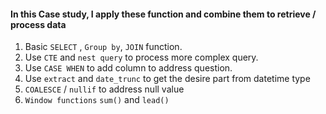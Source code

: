#### **In this Case study, I apply these function and combine them to retrieve / process data**

1. Basic `SELECT` , `Group by`,  `JOIN` function.
2. Use `CTE` and `nest query` to process more complex query.
3. Use `CASE WHEN` to add column to address question.
4. Use `extract` and `date_trunc` to get the desire part from datetime type
5. `COALESCE` / `nullif` to address null value
6. `Window functions` `sum()` and `lead()`